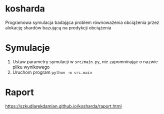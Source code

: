 # kosharda
Programowa symulacja badająca problem równoważenia obciążenia przez alokację shardów bazującą na predykcji obciążenia

# Symulacje

1. Ustaw parametry symulacji w ```src/main.py```, nie zapomninając o nazwie pliku wynikowego
2. Uruchom program ```python -m src.main```

# Raport
https://szkudlarekdamian.github.io/kosharda/raport.html
